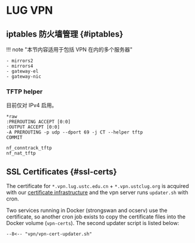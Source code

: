 # LUG VPN

## iptables 防火墙管理 {#iptables}

!!! note "本节内容适用于包括 VPN 在内的多个服务器"

    - mirrors2
    - mirrors4
    - gateway-el
    - gateway-nic

### TFTP helper

目前仅对 IPv4 启用。

```shell
*raw
:PREROUTING ACCEPT [0:0]
:OUTPUT ACCEPT [0:0]
-A PREROUTING -p udp --dport 69 -j CT --helper tftp
COMMIT
```

```shell title="/etc/modules"
nf_conntrack_tftp
nf_nat_tftp
```

## SSL Certificates {#ssl-certs}

The certificate for `*.vpn.lug.ustc.edu.cn` + `*.vpn.ustclug.org` is acquired with our [certificate infrastructure](../infrastructure/ssl.md) and the vpn server runs `updater.sh` with cron.

Two services running in Docker (strongswan and ocserv) use the certificate, so another cron job exists to copy the certificate files into the Docker volume (`vpn-certs`). The second updater script is listed below:

```shell title="/usr/local/docker_sh/vpn-cert-updater.sh"
--8<-- "vpn/vpn-cert-updater.sh"
```
